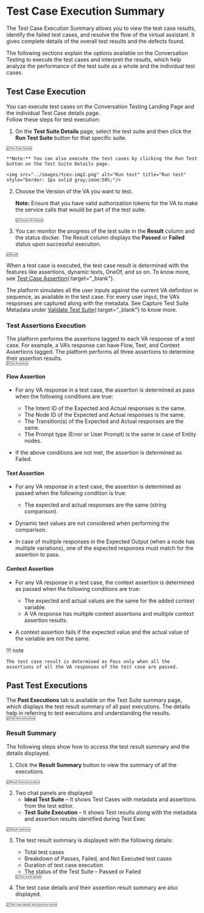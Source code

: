 # Test Case Execution Summary

The Test Case Execution Summary allows you to view the test case results, identify the failed test cases, and resolve the flow of the virtual assistant. It gives complete details of the overall test results and the defects found.

The following sections explain the options available on the Conversation Testing to execute the test cases and interpret the results, which help analyze the performance of the test suite as a whole and the individual test cases.


## Test Case Execution

You can execute test cases on the Conversation Testing Landing Page and the individual Test Case details page.  
Follow these steps for test execution:

1. On the **Test Suite Details** page, select the test suite and then click the **Run Test Suite** button for that specific suite.  
<img src="../images/tces-img1.png" alt="Test Suite Details" title="Test Suite Details" style="border: 1px solid gray;zoom:50%;"/>  

    **Note:** You can also execute the test cases by clicking the Run Test button on the Test Suite Details page.  
  
    <img src="../images/tces-img2.png" alt="Run test" title="Run test" style="border: 1px solid gray;zoom:50%;"/>  


2. Choose the Version of the VA you want to test.  
  
    **Note:** Ensure that you have valid authorization tokens for the VA to make the service calls that would be part of the test suite.  
    
    <img src="../images/tces-img3.png" alt="Choose VA Version" title="Choose VA Version" style="border: 1px solid gray;zoom:50%;"/>

3. You can monitor the progress of the test suite in the **Result** column and the status docker. The Result column displays the **Passed** or **Failed** status upon successful execution.  
<img src="../images/tces-img4.png" alt="Result" title="Result" style="border: 1px solid gray;zoom:50%;"/>

When a test case is executed, the test case result is determined with the features like assertions, dynamic texts, OneOf, and so on. To know more, see [Test Case Assertion](../test-case-assertion){:target="_blank"}.

The platform simulates all the user inputs against the current VA definition in sequence, as available in the test case. For every user input, the VA’s responses are captured along with the metadata. See Capture Test Suite Metadata under [Validate Test Suite](../create-a-test-suite/#validate-test-suite){:target="_blank"} to know more.


### Test Assertions Execution

The platform performs the assertions tagged to each VA response of a test case. For example, a VA’s response can have Flow, Text, and Context Assertions tagged. The platform performs all three assertions to determine their assertion results.  
<img src="../images/tces-img5.png" alt="Test Assertion" title="Test Assertion" style="border: 1px solid gray;zoom:50%;"/>


#### Flow Assertion

* For any VA response in a test case, the assertion is determined as pass when the following conditions are true:

    * The Intent ID of the Expected and Actual responses is the same.
    * The Node ID of the Expected and Actual responses is the same.
    * The Transition(s) of the Expected and Actual responses are the same.
    * The Prompt type (Error or User Prompt) is the same in case of Entity nodes.

* If the above conditions are not met, the assertion is determined as Failed.


#### Text Assertion

* For any VA response in a test case, the assertion is determined as passed when the following condition is true:

    * The expected and actual responses are the same (string comparison).

* Dynamic text values are not considered when performing the comparison.
* In case of multiple responses in the Expected Output (when a node has multiple variations), one of the expected responses must match for the assertion to pass.


#### Context Assertion

* For any VA response in a test case, the context assertion is determined as passed when the following conditions are true:

    * The expected and actual values are the same for the added context variable.
    * A VA response has multiple context assertions and multiple context assertion results.

* A context assertion fails if the expected value and the actual value of the variable are not the same.

!!! note

    The test case result is determined as Pass only when all the assertions of all the VA responses of the test case are passed.


## Past Test Executions

The **Past Executions** tab is available on the Test Suite summary page, which displays the test result summary of all past executions. The details help in referring to test executions and understanding the results.  
<img src="../images/tces-img6.png" alt="Past test executions" title="Past test executions" style="border: 1px solid gray;zoom:50%;"/>


### Result Summary

The following steps show how to access the test result summary and the details displayed.

1. Click the **Result Summary** button to view the summary of all the executions.  
<img src="../images/tces-img7.png" alt="Result Summary button" title="Result Summary button" style="border: 1px solid gray;zoom:50%;"/>

2. Two chat panels are displayed:
    * **Ideal Test Suite** – It shows Test Cases with metadata and assertions from the test editor.
    * **Test Suite Execution** – It shows Test results along with the metadata and assertion results identified during Test Exec  
  <img src="../images/tces-img8.png" alt="Result summary" title="Result summary" style="border: 1px solid gray;zoom:50%;"/>


3. The test result summary is displayed with the following details:

    * Total test cases
    * Breakdown of Passes, Failed, and Not Executed test cases
    * Duration of test case execution
    * The status of the Test Suite – Passed or Failed  
    <img src="../images/tces-img9.png" alt="Test result details" title="Test result details" style="border: 1px solid gray;zoom:50%;"/>


4. The test case details and their assertion result summary are also displayed.  
<img src="../images/tces-img10.png" alt="Test case details and assertion result" title="Test case details and assertion result" style="border: 1px solid gray;zoom:50%;"/>
